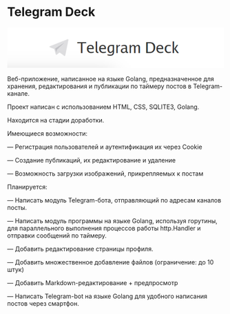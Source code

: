 # Telegram Deck

<p align="center">
  <img src="https://github.com/JahnGeor/telegramdeck/blob/d9e9879db4b70eb450f95ec86e31d2b7989341d2/Golang%20Telegram%20Deck/telegram%20deck.PNG" />
</p>
Веб-приложение, написанное на языке Golang, предназначенное для хранения, редактирования и публикации по таймеру постов в Telegram-канале.

Проект написан с использованием HTML, CSS, SQLITE3, Golang.

Находится на стадии доработки. 

<p>Имеющиеся возможности:</p>
<p> — Регистрация пользователей и аутентификация их через Cookie</p>
<p> — Создание публикаций, их редактирование и удаление</p>
<p> — Возможность загрузки изображений, прикрепляемых к постам</p>
<p>Планируется:</p>
<p> — Написать модуль Telegram-бота, отправляющий по адресам каналов посты.</p>
<p> — Написать модуль программы на языке Golang, используя горутины, для параллельного выполнения процессов работы http.Handler и отправки сообщений по таймеру.</p>
<p> — Добавить редактирование страницы профиля.</p>
<p> — Добавить множественное добавление файлов (ограничение: до 10 штук)</p>
<p> — Добавить Markdown-редактирование + предпросмотр</p>
<p> — Написать Telegram-bot на языке Golang для удобного написания постов через смартфон.</p>
